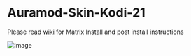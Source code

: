 
# Auramod-Skin-Kodi-21

Please read [wiki](https://github.com/SerpentDrago/skin.auramod/wiki) for Matrix Install  and post install instructions 

![image](https://user-images.githubusercontent.com/21133858/119548063-d2253d80-bd63-11eb-8db7-a1d6062788b2.png)
